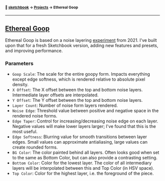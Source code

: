 #### <sup>:notebook: [sketchbook](https://github.com/flatpickles/sketchbook) → [Projects](../) → Ethereal Goop</sup>
---

## [Ethereal Goop](http://flatpickles.com/sketchbook/#ethereal-goop)

Ethereal Goop is based on a noise layering [experiment](https://flatpickles.com/image/ethereal-goop.jpg) from 2021. I've built upon that for a fresh Sketchbook version, adding new features and presets, and improving performance.

### Parameters

* `Goop Scale`: The scale for the entire goopy form. Impacts everything except edge softness, which is rendered relative to absolute pixel density.
* `X Offset`: The X offset between the top and bottom noise layers. Intermediate layer offsets are interpolated.
* `Y Offset`: The Y offset between the top and bottom noise layers.
* `Layer Count`: Number of noise form layers rendered.
* `Noise Edge`: Threshold value between positive and negative space in the rendered noise forms.
* `Edge Taper`: Control for increasing/decreasing noise edge on each layer. Negative values will make lower layers larger; I've found that this is the most useful.
* `Edge Softness`: Blurring value for smooth transitions between layer edges. Small values can approximate antialiasing, large values can create rounded forms.
* `BG Color`: The color painted behind all layers. Often looks good when set to the same as Bottom Color, but can also provide a contrasting setting.
* `Bottom Color`: Color for the lowest layer. The color of all intermediary layers will be interpolated between this and Top Color (in HSV space).
* `Top Color`: Color for the highest layer, i.e. the foreground of the piece.